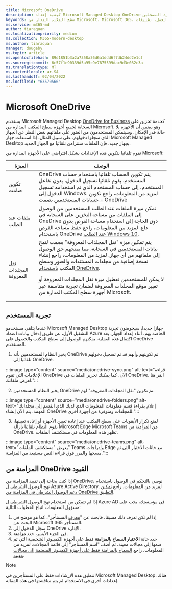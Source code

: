 ```yaml
---
title: Microsoft OneDrive
description: كيفية إعداد Microsoft Managed Desktop OneDrive الأجهزة المسجلين
keywords: سطح المكتب المدار من Microsoft، Microsoft 365، الخدمة، الوثائق، التطبيقات، تطبيقات خط العمل، تطبيقات LOB
ms.service: m365-md
author: tiaraquan
ms.localizationpriority: medium
ms.collection: M365-modern-desktop
ms.author: tiaraquan
manager: dougeby
ms.topic: article
ms.openlocfilehash: 89d1851b3a2a7358a36d6a1ddd6f7db24dd2e1cf
ms.sourcegitcommit: 6c57f1e90339d5a95c9e7875599dac9d3e032c3a
ms.translationtype: MT
ms.contentlocale: ar-SA
ms.lasthandoff: 02/04/2022
ms.locfileid: "63570566"
---
```

# <a name="microsoft-onedrive"></a>Microsoft OneDrive

يستخدم Microsoft Managed Desktop [OneDrive for Business](/onedrive/plan-onedrive-enterprise) كخدمة تخزين على السحابة لجميع أجهزة سطح المكتب المدارة من Microsoft. وهو يضمن أن الأجهزة بلا حالة قدر الإمكان. وسيتمكن المستخدمون من العثور على ملفاتهم بغض النظر عن الجهاز الذي سجلوا دخولهم. على سبيل المثال، إذا استبدلت جهاز Microsoft Managed Desktop بجهاز جديد، فإن الملفات ستتزامن تلقائيا مع الجهاز الجديد.

نقوم تلقائيا بتكوين هذه الإعدادات بشكل افتراضي على الأجهزة المدارة من Microsoft:

| الميزة | الوصف |
| ------ | ------ |
| تكوين صامت | OneDrive يتم تكوين الحساب تلقائيا باستخدام حساب المستخدم. يقوم تلقائيا تسجيل الدخول، بدون تفاعل المستخدم، إلى حساب المستخدم الذي تم استخدامه تسجيل الدخول إلى Windows. لمزيد من المعلومات، راجع تكوين حسابات المستخدمين [بصمت -](/onedrive/use-silent-account-configuration) OneDrive |
| ملفات عند الطلب | تمكن ميزة الملفات عند الطلب المستخدمين من الوصول إلى الملفات من مساحة التخزين على السحابة في OneDrive دون الحاجة إلى استخدام مساحة القرص بدون داع. لمزيد من المعلومات، راجع حفظ مساحة القرص باستخدام OneDrive [عند الطلب Windows 10](https://support.microsoft.com/office/save-disk-space-with-onedrive-files-on-demand-for-windows-10-0e6860d3-d9f3-4971-b321-7092438fb38e). |
| نقل المجلدات المعروفة | يتم تمكين ميزة "نقل المجلدات المعروفة" بصمت لنمح بيانات المستخدمين في السحابة، مما يمنحهم حق الوصول إلى ملفاتهم من أي جهاز. لمزيد من المعلومات، راجع إنشاء نسخة إضافية من مجلدات المستندات والصور وسطح المكتب [باستخدام OneDrive](https://support.microsoft.com/office/back-up-your-documents-pictures-and-desktop-folders-with-onedrive-d61a7930-a6fb-4b95-b28a-6552e77c3057). <p> لا يمكن للمستخدمين تعطيل ميزة نقل المجلدات المعروفة أو تغيير موقع المجلدات المعروفة لضمان تجربة متناسقة عبر أجهزة سطح المكتب المدارة من Microsoft.</p>|

## <a name="user-experience"></a>تجربة المستخدم

عندما يتلقى مستخدمو Microsoft Managed Desktop جهازا جديدا، سيخوضون تجربة التشغيل الأول، عن طريق إدخال بيانات اعتماد Azure الخاصة بهم، أثناء إعداد الجهاز. بعد اكتمال هذه العملية، يمكنهم الوصول إلى سطح المكتب والحصول على OneDrive المستخدم.

1. يخبر النظام المستخدمين بأنه OneDrive تم تكوينهم وأنهم قد تم تسجيل دخولهم تلقائيا إلى OneDrive.

:::image type="content" source="media/onedrive-sync.png" alt-text="قراءة الإعلامات التي تقوم OneDrive الآن، كما يمكنك تحرير الملفات في OneDrive. انقر هنا لعرض ملفاتك.":::

2. يخبر النظام المستخدمين OneDrive تم تكوين "نقل المجلدات المعروفة" لهم.

:::image type="content" source="media/onedrive-folders.png" alt-text="إعلام بقراءة قسم معلومات المعلومات الذي لديك الذي انقسم إلى مجلداتك المهمة. يتم الآن إنشاء OneDrive للمجلدات ومتوفرة من أجهزة أخرى.":::

3. لمنع تكرار الأيقونات على سطح المكتب عند إعادة تعيين الأجهزة أو إعادة تعيينها، يقوم النظام تلقائيا بإزالة Microsoft Edge Microsoft Teams من المزامنة من OneDrive. تظهر هذه المعلومات في مستكشف الملفات.

:::image type="content" source="media/onedrive-teams.png" alt-text="يعرض &quot;مستكشف الملفات&quot; Teams وإدراجات Edge مع خانات الاختيار التي تم مسحها والمرر فوق قراءة النص مستبعد من المزامنة.":::

## <a name="onedrive-sync-restrictions"></a>المزامنة من OneDrive القيود

إذا كنت بحاجة إلى تقييد المزامنة من OneDrive، نوصي بالتحكم في الوصول باستخدام نهج الوصول الشرطي ل Azure Active Directory. لمزيد من المعلومات، راجع [تمكين دعم الوصول الشرطي في المزامنة من OneDrive التطبيق](/onedrive/enable-conditional-access).

إذا لم تتمكن من استخدام نهج الوصول الشرطي ل Azure AD في مؤسستك، يجب على مسؤول المعلومات اتباع الخطوات التالية:

1. إذا لم تكن تعرف ذلك مسبقا، فابحث عن "[معرف](/onedrive/find-your-office-365-tenant-id) المستأجر"، كما هو موضح في البحث عن Microsoft 365 المستأجر.
1. سجل الدخول إلى OneDrive الإدارة.
1. في الجزء الأيسر، حدد **مزامنة**.
1. حدد خانة **الاختيار السماح بالمزامنة** فقط على أجهزة الكمبيوتر الشخصية التي تم ضمها إلى مجالات معينة، ثم أضف "اسم المستأجر" إلى قائمة المجالات. لمزيد من المعلومات، راجع [السماح بالمزامنة فقط على أجهزة الكمبيوتر المنضمة إلى مجالات معينة](/onedrive/allow-syncing-only-on-specific-domains).

> [!NOTE]
> تنطبق هذه الإرشادات فقط على المستأجرين في Microsoft Managed Desktop. هناك إعدادات أخرى في الاستخدام لم يتم مناقشتها في هذه المقالة.
